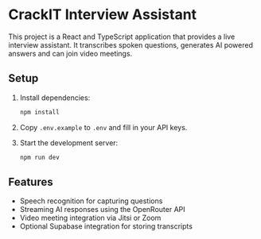 # CrackIT Interview Assistant

This project is a React and TypeScript application that provides a live interview assistant. It transcribes spoken questions, generates AI powered answers and can join video meetings.

## Setup

1. Install dependencies:
   ```bash
   npm install
   ```

2. Copy `.env.example` to `.env` and fill in your API keys.

3. Start the development server:
   ```bash
   npm run dev
   ```

## Features

- Speech recognition for capturing questions
- Streaming AI responses using the OpenRouter API
- Video meeting integration via Jitsi or Zoom
- Optional Supabase integration for storing transcripts

